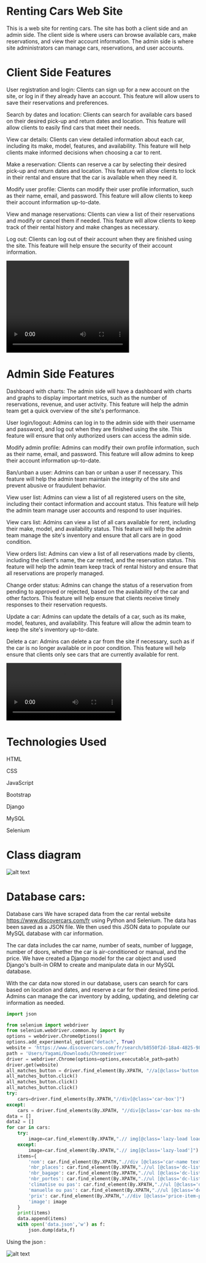 # Renting Cars Web Site
This is a web site for renting cars. The site has both a client side and an admin side. 
The client side is where users can browse available cars, make reservations, and view their account information. 
The admin side is where site administrators can manage cars, reservations, and user accounts.

# Client Side Features

User registration and login: Clients can sign up for a new account on the site, or log in if they already have an account. This feature will allow users to save their reservations and preferences.

Search by dates and location: Clients can search for available cars based on their desired pick-up and return dates and location. This feature will allow clients to easily find cars that meet their needs.

View car details: Clients can view detailed information about each car, including its make, model, features, and availability. This feature will help clients make informed decisions when choosing a car to rent.

Make a reservation: Clients can reserve a car by selecting their desired pick-up and return dates and location. This feature will allow clients to lock in their rental and ensure that the car is available when they need it.

Modify user profile: Clients can modify their user profile information, such as their name, email, and password. This feature will allow clients to keep their account information up-to-date.

View and manage reservations: Clients can view a list of their reservations and modify or cancel them if needed. This feature will allow clients to keep track of their rental history and make changes as necessary.

Log out: Clients can log out of their account when they are finished using the site. This feature will help ensure the security of their account information.

<video width="320" height="240" controls>
  <source src="git-images/v1.mp4" type="video/mp4">
  Your browser does not support the video tag.
</video>

# Admin Side Features
Dashboard with charts: The admin side will have a dashboard with charts and graphs to display important metrics, such as the number of reservations, revenue, and user activity. This feature will help the admin team get a quick overview of the site's performance.

User login/logout: Admins can log in to the admin side with their username and password, and log out when they are finished using the site. This feature will ensure that only authorized users can access the admin side.

Modify admin profile: Admins can modify their own profile information, such as their name, email, and password. This feature will allow admins to keep their account information up-to-date.

Ban/unban a user: Admins can ban or unban a user if necessary. This feature will help the admin team maintain the integrity of the site and prevent abusive or fraudulent behavior.

View user list: Admins can view a list of all registered users on the site, including their contact information and account status. This feature will help the admin team manage user accounts and respond to user inquiries.

View cars list: Admins can view a list of all cars available for rent, including their make, model, and availability status. This feature will help the admin team manage the site's inventory and ensure that all cars are in good condition.

View orders list: Admins can view a list of all reservations made by clients, including the client's name, the car rented, and the reservation status. This feature will help the admin team keep track of rental history and ensure that all reservations are properly managed.

Change order status: Admins can change the status of a reservation from pending to approved or rejected, based on the availability of the car and other factors. This feature will help ensure that clients receive timely responses to their reservation requests.

Update a car: Admins can update the details of a car, such as its make, model, features, and availability. This feature will allow the admin team to keep the site's inventory up-to-date.

Delete a car: Admins can delete a car from the site if necessary, such as if the car is no longer available or in poor condition. This feature will help ensure that clients only see cars that are currently available for rent.

![alt text](./git-images/v2.mp4)
# Technologies Used

HTML

CSS

JavaScript

Bootstrap

Django

MySQL

Selenium

# Class diagram

![alt text](./git-images/image.png)

# Database cars:
Database cars
We have scraped data from the car rental website https://www.discovercars.com/fr using Python and Selenium. The data has been saved as a JSON file. We then used this JSON data to populate our MySQL database with car information.

The car data includes the car name, number of seats, number of luggage, number of doors, whether the car is air-conditioned or manual, and the price. We have created a Django model for the car object and used Django's built-in ORM to create and manipulate data in our MySQL database.

With the car data now stored in our database, users can search for cars based on location and dates, and reserve a car for their desired time period. Admins can manage the car inventory by adding, updating, and deleting car information as needed.

```python
import json

from selenium import webdriver
from selenium.webdriver.common.by import By
options = webdriver.ChromeOptions()
options.add_experimental_option("detach", True)
website = 'https://www.discovercars.com/fr/search/b8550f2d-18a4-4825-980f-1c1d4bfe7b54'
path = 'Users/Yagami/Downloads/Chromedriver'
driver = webdriver.Chrome(options=options,executable_path=path)
driver.get(website)
all_matches_button = driver.find_element(By.XPATH, "//a[@class='button button-block show-more-cars trigger-gtm-sr']")
all_matches_button.click()
all_matches_button.click()
all_matches_button.click()
try:
    cars=driver.find_elements(By.XPATH,"//div[@class='car-box']")
except:
    cars = driver.find_elements(By.XPATH, "//div[@class='car-box no-show']")
data = []
data2 = []
for car in cars:
    try:
        image=car.find_element(By.XPATH,".// img[@class='lazy-load loaded']").get_attribute('data-src')
    except:
        image=car.find_element(By.XPATH,".// img[@class='lazy-load']").get_attribute('data-src')
    items={
        'nom': car.find_element(By.XPATH,".//div [@class='car-name text-24 text-bold']").text,
        'nbr_places': car.find_element(By.XPATH,".//ul [@class='dc-list dc-list-icon dc-list-md text-14 dc-list-horizontal dc-list-mt-8 car-params mt-8 text-gray-500']/li[1]").text,
        'nbr_bagage': car.find_element(By.XPATH,".//ul [@class='dc-list dc-list-icon dc-list-md text-14 dc-list-horizontal dc-list-mt-8 car-params mt-8 text-gray-500']/li[2]").text,
        'nbr_portes': car.find_element(By.XPATH,".//ul [@class='dc-list dc-list-icon dc-list-md text-14 dc-list-horizontal dc-list-mt-8 car-params mt-8 text-gray-500']/li[3]").text,
        'climatise ou pas': car.find_element(By.XPATH,".//ul [@class='dc-list dc-list-icon dc-list-md text-14 dc-list-horizontal dc-list-mt-8 car-params mt-8 text-gray-500']/li[4]").text,
        'manuelle ou pas': car.find_element(By.XPATH,".//ul [@class='dc-list dc-list-icon dc-list-md text-14 dc-list-horizontal dc-list-mt-8 car-params mt-8 text-gray-500']/li[5]").text,
        'prix': car.find_element(By.XPATH,".//div [@class='price-item-price-main']").text,
        'image': image
    }
    print(items)
    data.append(items)
    with open('data.json','w') as f:
        json.dump(data,f)
```

Using the json :

![alt text](./git-images/Screenshot_2.png)